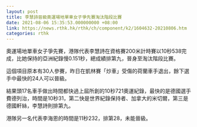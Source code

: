 ```yaml
---
layout: post
title: 李慧詩晉級奧運場地單車女子爭先賽淘汰階段比賽
date: 2021-08-06 15:35:53.000000000 +08:00
link: https://news.rthk.hk/rthk/ch/component/k2/1604632-20210806.htm
categories: rthk
---
```


奧運場地單車女子爭先賽，港隊代表李慧詩在資格賽200米計時賽以10秒538完成，比她保持的亞洲紀錄慢0.151秒，總成績排第九，晉身至淘汰階段比賽。

這個項目原本有30人參賽，昨日在凱林賽「炒車」受傷的荷蘭車手退出，餘下選手中最快的24人可以晉級。

結果頭17名車手做出時間都快過上屆所創的10秒721奧運紀錄，最快的是德國選手費德列治，時間是10秒31，第二快是世界紀錄保持者、加拿大的米切爾，第三是德國軒絲，李慧詩則排第九。

港隊另一名代表李海恩的時間是11秒232，排第28，未能晉級。
